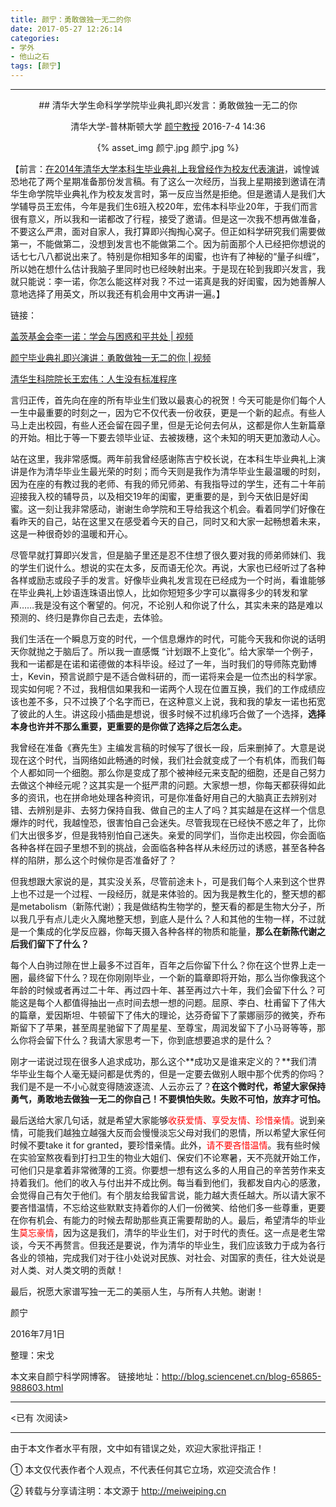 ```yaml
---
title: 颜宁：勇敢做独一无二的你
date: 2017-05-27 12:26:14
categories: 
- 学外
- 他山之石
tags: [颜宁]
---
```


---

<center>
## 清华大学生命科学学院毕业典礼即兴发言：勇敢做独一无二的你

清华大学-普林斯顿大学 [颜宁教授](http://blog.sciencenet.cn/home.php?mod=space&uid=65865) 
2016-7-4 14:36

{% asset_img 颜宁.jpg 颜宁.jpg %}

</center>

【前言：[在2014年清华大学本科生毕业典礼上我曾经作为校友代表演讲](http://blog.sciencenet.cn/home.php?mod=space&uid=65865&do=blog&id=809436)，诚惶诚恐地花了两个星期准备那份发言稿。有了这么一次经历，当我上星期接到邀请在清华生命学院毕业典礼作为校友发言时，第一反应当然是拒绝。但是邀请人是我们大学辅导员王宏伟，今年是我们生6班入校20年，宏伟本科毕业20年，于我们而言很有意义，所以我和一诺都改了行程，接受了邀请。但是这一次我不想再做准备，不要这么严肃，面对自家人，我打算即兴掏掏心窝子。但正如科学研究我们需要做第一，不能做第二，没想到发言也不能做第二个。因为前面那个人已经把你想说的话七七八八都说出来了。特别是你相知多年的闺蜜，也许有了神秘的“量子纠缠”，所以她在想什么估计我脑子里同时也已经映射出来。于是现在轮到我即兴发言，我就只能说：李一诺，你怎么能这样对我？不过一诺真是我的好闺蜜，因为她善解人意地选择了用英文，所以我还有机会用中文再讲一遍。】

<!-- more -->

链接：

[盖茨基金会李一诺：学会与困惑和平共处 | 视频](http://mp.weixin.qq.com/s?__biz=MzA3OTgzMzUzOA==&mid=2651224641&idx=2&sn=e83dd4dc8b228b63d5fa570219fc390f&scene=2&srcid=07049heoha0sMVgKcjY5xyPf&from=timeline&isappinstalled=0#wechat_redirect)

[颜宁毕业典礼即兴演讲：勇敢做独一无二的你 | 视频](http://mp.weixin.qq.com/s?__biz=MzA3OTgzMzUzOA==&mid=2651224641&idx=1&sn=d1f0ca870b1b1e5f312737a9ccc0dc1e&scene=2&srcid=070412sFChPT7GsZYzQX5wbQ&from=timeline&isappinstalled=0#wechat_redirect)

[清华生科院院长王宏伟：人生没有标准程序](http://mp.weixin.qq.com/s?__biz=MzA3OTgzMzUzOA==&mid=2651224641&idx=3&sn=17796115f56df2284b2af1d8170c0d79&scene=2&srcid=0704W1kCphLNGiUerZQmZlgU&from=timeline&isappinstalled=0#wechat_redirect)



言归正传，首先向在座的所有毕业生们致以最衷心的祝贺！今天可能是你们每个人一生中最重要的时刻之一，因为它不仅代表一份收获，更是一个新的起点。有些人马上走出校园，有些人还会留在园子里，但是无论何去何从，这都是你人生新篇章的开始。相比于等一下要去领毕业证、去被拨穗，这个未知的明天更加激动人心。


站在这里，我非常感慨。两年前我曾经感谢陈吉宁校长说，在本科生毕业典礼上演讲是作为清华毕业生最光荣的时刻；而今天则是我作为清华毕业生最温暖的时刻，因为在座的有教过我的老师、有我的师兄师弟、有我指导过的学生，还有二十年前迎接我入校的辅导员，以及相交19年的闺蜜，更重要的是，到今天依旧是好闺蜜。这一刻让我非常感动，谢谢生命学院和王导给我这个机会。看着同学们好像在看昨天的自己，站在这里又在感受着今天的自己，同时又和大家一起畅想着未来，这是一种很奇妙的温暖和开心。


尽管早就打算即兴发言，但是脑子里还是忍不住想了很久要对我的师弟师妹们、我的学生们说什么。想说的实在太多，反而语无伦次。再说，大家也已经听过了各种各样或励志或段子手的发言。好像毕业典礼发言现在已经成为一个时尚，看谁能够在毕业典礼上妙语连珠语出惊人，比如你短短多少字可以赢得多少的转发和掌声……我是没有这个奢望的。何况，不论别人和你说了什么，其实未来的路是难以预测的、终归是靠你自己去走，去体验。


我们生活在一个瞬息万变的时代，一个信息爆炸的时代，可能今天我和你说的话明天你就抛之于脑后了。所以我一直感慨 “计划跟不上变化”。给大家举一个例子，我和一诺都是在诺和诺德做的本科毕设。经过了一年，当时我们的导师陈克勤博士，Kevin，预言说颜宁是不适合做科研的，而一诺将来会是一位杰出的科学家。现实如何呢？不过，我相信如果我和一诺两个人现在位置互换，我们的工作成绩应该也差不多，只不过换了个名字而已，在这种意义上说，我和我的挚友一诺也拓宽了彼此的人生。讲这段小插曲是想说，很多时候不过机缘巧合做了一个选择，**选择本身也许并不那么重要，更重要的是你做了选择之后怎么走。**


我曾经在准备《赛先生》主编发言稿的时候写了很长一段，后来删掉了。大意是说现在这个时代，当网络如此畅通的时候，我们社会就变成了一个有机体，而我们每个人都如同一个细胞。那么你是变成了那个被神经元来支配的细胞，还是自己努力去做这个神经元呢？这其实是一个挺严肃的问题。大家想一想，你每天都获得如此多的资讯，也在拼命地处理各种资讯，可是你准备好用自己的大脑真正去辨别对错、去辨别是非、去努力保持自我、做自己的主人了吗？其实越是在这样一个信息爆炸的时代，我越惶恐，很害怕自己会迷失。尽管我现在已经快不惑之年了，比你们大出很多岁，但是我特别怕自己迷失。亲爱的同学们，当你走出校园，你会面临各种各样在园子里想不到的挑战，会面临各种各样从未经历过的诱惑，甚至各种各样的陷阱，那么这个时候你是否准备好了？


但我想跟大家说的是，其实没关系，尽管前途未卜，可是我们每个人来到这个世界上也不过是一个过程、一段经历，就是来体验的。因为我是教生化的，整天想的都是metabolism（新陈代谢）；我是做结构生物学的，整天看的都是生物大分子，所以我几乎有点儿走火入魔地整天想，到底人是什么？人和其他的生物一样，不过就是一个集成的化学反应器，你每天摄入各种各样的物质和能量，**那么在新陈代谢之后我们留下了什么？**


每个人白驹过隙在世上最多不过百年，百年之后你留下什么？你在这个世界上走一圈，最终留下什么？现在你刚刚毕业，一个新的篇章即将开始，那么当你像我这个年龄的时候或者再过二十年、再过四十年、甚至再过六十年，我们会留下什么？可能这是每个人都值得抽出一点时间去想一想的问题。屈原、李白、杜甫留下了伟大的篇章，爱因斯坦、牛顿留下了伟大的理论，达芬奇留下了蒙娜丽莎的微笑，乔布斯留下了苹果，甚至周星驰留下了周星星、至尊宝，周润发留下了小马哥等等，那么你将会留下什么？我请大家思考一下，你到底想要追求的是什么？


刚才一诺说过现在很多人追求成功，那么这个**成功又是谁来定义的？**我们清华毕业生每个人毫无疑问都是优秀的，但是一定要去做别人眼中那个优秀的你吗？我们是不是一不小心就变得随波逐流、人云亦云了？**在这个微时代，希望大家保持勇气，勇敢地去做独一无二的你自己！不要惧怕失败。失败不可怕，放弃才可怕。**


最后送给大家几句话，就是希望大家能够<font color=red>收获爱情、享受友情、珍惜亲情。</font>说到亲情，可能我们越独立越强大反而会慢慢淡忘父母对我们的恩情，所以希望大家任何时候不要take it for granted，要珍惜亲情。此外，<font color=red>请不要吝惜温情</font>。我有些时候在实验室熬夜看到打扫卫生的物业大姐们、保安们不论寒暑，天不亮就开始工作，可他们只是拿着非常微薄的工资。你要想一想有这么多的人用自己的辛苦劳作来支持着我们。他们的收入与付出并不成比例。每当看到他们，我都发自内心的感激，会觉得自己有欠于他们。有个朋友给我留言说，能力越大责任越大。所以请大家不要吝惜温情，不忘给这些默默支持着你的人们一份微笑、给他们多一些尊重，更要在你有机会、有能力的时候去帮助那些真正需要帮助的人。最后，希望清华的毕业生<font color=red>莫忘豪情</font>，因为这是我们，清华的毕业生们，对于时代的责任。这一点是老生常谈，今天不再赘言。但我还是要说，作为清华的毕业生，我们应该致力于成为各行各业的领袖，完成我们对于往小处说对民族、对社会、对国家的责任，往大处说是对人类、对人类文明的贡献！


最后，祝愿大家谱写独一无二的美丽人生，与所有人共勉。谢谢！



颜宁

2016年7月1日

整理：宋戈



本文来自颜宁科学网博客。
链接地址：http://blog.sciencenet.cn/blog-65865-988603.html 



---

<span id="busuanzi_container_page_pv">
<已有 <span id="busuanzi_value_page_pv"></span> 次阅读>
</span>

---


由于本文作者水平有限，文中如有错误之处，欢迎大家批评指正！

① 本文仅代表作者个人观点，不代表任何其它立场，欢迎交流合作！

② 转载与分享请注明：本文源于 http://meiweiping.cn
